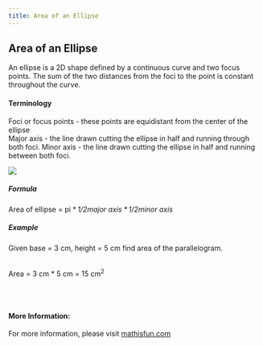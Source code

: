```yaml
---
title: Area of an Ellipse
---
```

## Area of an Ellipse

An ellipse is a 2D shape defined by a continuous curve and two focus points. The sum of the two distances from the foci to the point is constant throughout the curve. 

#### Terminology
Foci or focus points - these points are equidistant from the center of the ellipse <br>
Major axis - the line drawn cutting the ellipse in half and running through both foci.
Minor axis - the line drawn cutting the ellipse in half and running between both foci.<br> 

<img src = "https://www.mathsisfun.com/geometry/images/area/parallel.gif">

##### Formula

Area of ellipse =  <span class="texhtml"><span class="texhtml">pi</span> * <i>1/2*major axis</i> * <i>1/2*minor axis</i></span>

##### Example

Given base = 3 cm, height = 5 cm find area of the parallelogram.<br><br>

Area = 3 cm * 5 cm = 15 cm<sup>2</sup>

<!-- The article goes here, in GitHub-flavored Markdown. Feel free to add YouTube videos, images, and CodePen/JSBin embeds  -->
<br><br>


#### More Information:

For more information, please visit <a href= "https://www.mathsisfun.com/geometry/parallelogram.html">mathisfun.com</a>

<!-- Please add any articles you think might be helpful to read before writing the article -->
